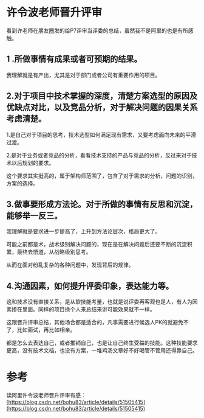 # 许令波老师晋升评审

看到许老师在朋友圈发的给P7评审当评委的总结，虽然我不是阿里的也是有所感触。

## 1 .所做事情有成果或者可预期的结果。

我理解就是有产出，尤其是对于部门或者公司有重要作用的项目。

## 2.对于项目中技术掌握的深度，清楚方案选型的原因及优缺点对比，以及竞品分析，对于解决问题的因果关系考虑清楚。

1.是自己对于项目的思考，技术选型如何满足现有需求，又要考虑面向未来的平滑过渡。

2.是对于业务或者竞品的分析，看看技术支持的产品与竞品的分析，反过来对于技术以后规划的要求。

这个要求其实挺高的，属于架构师范围了，包含了对于需求的分析，问题的识别，方案的选择。

## 3.做事要形成方法论。对于所做的事情有反思和沉淀，能够举一反三。

我理解就是要求进一步提高了，上升到方法论层次，格局更大了。

可能之前都是术，战术级别解决问题的，现在是在解决问题后还要不断的沉淀积累，最终去悟道，从战略级别思考。

从而在面对纷乱复杂的各种问题中，发现背后的规律。

## 4.沟通因素，如何提升评委印象，表达能力等。

这和技术没有直接关系，是从软技能考量，也就是说评委再客观也是人，有人为因素掺在里面。同样的项目换个人来总结来讲可能效果就不一样。

这跟晋升评审总结，其他场合都是适合的，凡事需要进行候选人PK的就避免不了，比如面试，再比如相亲。

都是怎么去表达自己，或者推销自己，也是让自己终生受益的技能。这种技能要求更高，没有技术文档，也没有方案，一堆鸡汤文章好不好喝管不管用还得靠自己。

# 参考

读阿里许令波老师晋升评审有感：[https://blog.csdn.net/bohu83/article/details/51505415](https://blog.csdn.net/bohu83/article/details/51505415)

